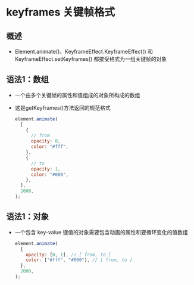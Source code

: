 # keyframes 关键帧格式

## 概述

+ Element.animate()、KeyframeEffect.KeyframeEffect() 和 KeyframeEffect.setKeyframes() 都接受格式为一组关键帧的对象


## 语法1：数组

+ 一个由多个关键帧的属性和值组成的对象所构成的数组
+ 这是getKeyframes()方法返回的规范格式

  ```js
  element.animate(
    [
      {
        // from
        opacity: 0,
        color: "#fff",
      },
      {
        // to
        opacity: 1,
        color: "#000",
      },
    ],
    2000,
  );
  ```

##  语法1：对象

+ 一个包含 key-value 键值的对象需要包含动画的属性和要循环变化的值数组

  ```js
  element.animate(
    {
      opacity: [0, 1], // [ from, to ]
      color: ["#fff", "#000"], // [ from, to ]
    },
    2000,
  );
  ```
